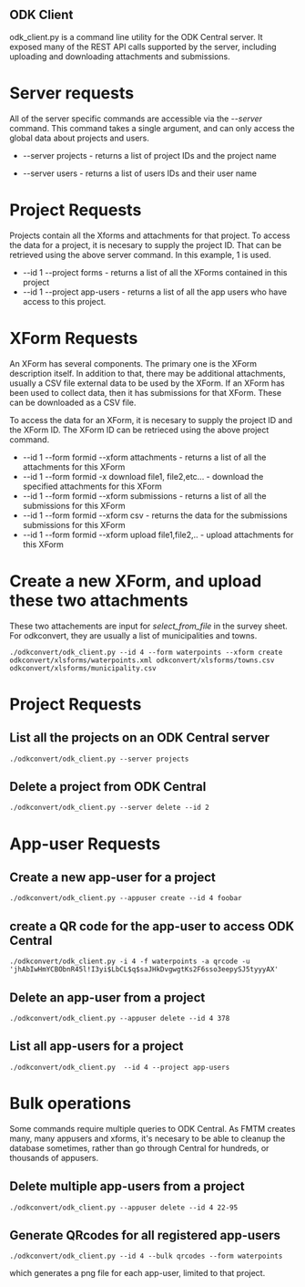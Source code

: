 ## ODK Client

odk_client.py is a command line utility for the ODK Central server. It
exposed many of the REST API calls supported by the server, including
uploading and downloading attachments and submissions.

# Server requests

All of the server specific commands are accessible via the
*--server* command. This command takes a single argument, and can only
access the global data about projects and users.

* --server projects - returns a list of project IDs and the project name

* --server users - returns a list of users IDs and their user name

# Project Requests

Projects contain all the Xforms and attachments for that project. To
access the data for a project, it is necesary to supply the project
ID. That can be retrieved using the above server command. In this
example, 1 is used.

* --id 1 --project forms - returns a list of all the XForms contained
                           in this project
* --id 1 --project app-users - returns a list of all the app users who
                           have access to this project.

# XForm Requests

An XForm has several components. The primary one is the XForm
description itself. In addition to that, there may be additional
attachments, usually a CSV file external data to be used by the
XForm. If an XForm has been used to collect data, then it has
submissions for that XForm. These can be downloaded as a CSV file.

To access the data for an XForm, it is necesary to supply the project
ID and the XForm ID. The XForm ID can be retrieced using the above
project command.

* --id 1 --form formid --xform attachments - returns a list of all the
                       attachments for this XForm
* --id 1 --form formid -x download file1, file2,etc... - download the
                       specified attachments for this XForm
* --id 1 --form formid --xform submissions - returns a list of all the
                       submissions for this XForm
* --id 1 --form formid --xform csv - returns the data for the submissions
                       submissions for this XForm
* --id 1 --form formid --xform upload file1,file2,.. - upload
                       attachments for this XForm

# Create a new XForm, and upload these two attachments

These two attachements are input for *select_from_file* in the survey
sheet. For odkconvert, they are usually a list of municipalities and
towns. 

	./odkconvert/odk_client.py --id 4 --form waterpoints --xform create odkconvert/xlsforms/waterpoints.xml odkconvert/xlsforms/towns.csv odkconvert/xlsforms/municipality.csv

# Project Requests

## List all the projects on an ODK Central server
	./odkconvert/odk_client.py --server projects

## Delete a project from ODK Central
	./odkconvert/odk_client.py --server delete --id 2

# App-user Requests

## Create a new app-user for a project
	./odkconvert/odk_client.py --appuser create --id 4 foobar

## create a QR code for the app-user to access ODK Central
	./odkconvert/odk_client.py -i 4 -f waterpoints -a qrcode -u 'jhAbIwHmYCBObnR45l!I3yi$LbCL$q$saJHkDvgwgtKs2F6sso3eepySJ5tyyyAX'

## Delete an app-user from a project
	./odkconvert/odk_client.py --appuser delete --id 4 378

## List all app-users for a project
	./odkconvert/odk_client.py  --id 4 --project app-users

# Bulk operations

Some commands require multiple queries to ODK Central. As FMTM creates
many, many appusers and xforms, it's necesary to be able to cleanup
the database sometimes, rather than go through Central for hundreds, or
thousands of appusers.

## Delete multiple app-users from a project
	./odkconvert/odk_client.py --appuser delete --id 4 22-95

## Generate QRcodes for all registered app-users
	./odkconvert/odk_client.py --id 4 --bulk qrcodes --form waterpoints
which generates a png file for each app-user, limited to that
project. 

